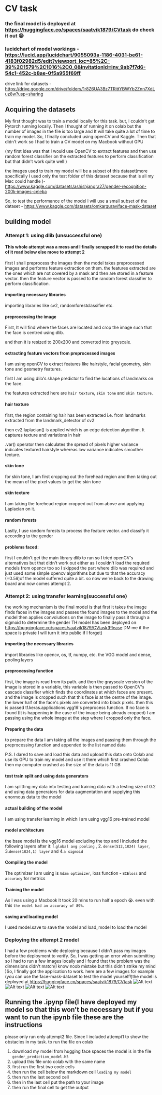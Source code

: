# CV task
### the final model is deployed at https://huggingface.co/spaces/saatvik1879/CVtask do check it out 😁
### lucidchart of model workings - https://lucid.app/lucidchart/9055093a-1186-4031-be61-4183f02982d5/edit?viewport_loc=85%2C-39%2C1579%2C1016%2C0_0&invitationId=inv_9ab7f7d6-54c1-452c-b8ae-0f5a955f69ff
drive link for datasets - https://drive.google.com/drive/folders/1r8Z6UA3Bz7TRittYBWYb2Znn7XdLuz8w?usp=sharing
## Acquiring the datasets
My first thought was to train a model locally for this task. but, I couldn't get Pytorch running locally. Then I thought of running it on colab but the number of images in the file is too large and It will take quite a lot of time to train my model. So, I finally concluded using openCV and Kaggle. Then that didn't work so I had to train a CV model on my Macbook without GPU 

(my first idea was that I would use OpenCV to extract features and then use random forest classifier on the extracted features to perform classification but that didn't work quite well )



the images used to train my model will be a subset of this dataset(more specifically I used only the test folder of this dataset because that is all my Mac could handle )-
https://www.kaggle.com/datasets/ashishjangra27/gender-recognition-200k-images-celeba




So, to test the performance of the model I will use a small subset of the dataset - https://www.kaggle.com/datasets/omkargurav/face-mask-dataset

## building model

### Attempt 1: using dlib (unsuccessful one)

#### This whole attempt was a mess and I finally scrapped it to read the details of it read below else move to attempt 2

first I shall preprocess the images  then the model takes preprocessed images and performs feature extraction on them. the features extracted are the ones which are not covered by a mask and then are stored in a feature vector. then the feature vector is passed to the random forest classifier to perform classification.

#### importing necessary libraries
importing libraries like  cv2, randomforestclassifier etc.
#### preprocessing the image
First, It will find where the faces are located and crop the image such that the face is centred using dlib.

and then it is resized to 200x200 and converted into greyscale.

#### extracting feature vectors from preprocessed images 
I am using openCV to extract features like hairstyle, facial geometry, skin tone and geometry features.

first I am using dlib's shape predictor to find the locations of landmarks on the face.


the features extracted here are `hair texture`, `skin tone` and `skin texture`.

#### hair texture
first, the region containing hair has been extracted i.e. from landmarks extracted from the landmark_detector of cv2

then cv2.laplacian() is applied which is an edge detection algorithm. It captures texture and variations in hair

.var() operator then calculates the spread of pixels higher variance indicates textured hairstyle whereas low variance indicates smoother texture.

#### skin tone
for skin tone, I am first cropping out the forehead region and then taking out the mean of the pixel values to get the skin tone

#### skin texture
I am taking the forehead region cropped out from above and applying Laplacian on it. 

#### random forests 
Lastly, I use random forests to process the feature vector. and classify it according to the gender

#### problems faced:
first I couldn't get the main library dlib to run
so I tried openCV's alternatives but that didn't work out either as I couldn't load the required models from opencv too so I skipped the part where dlib was required and just used some simple opencv algorithms but due to that the accuracy (=0.56)of the model suffered quite a bit. so now we're back to the drawing board and now comes attempt 2.
### Attempt 2: using transfer learning(successful one)
the working mechanism is the final model is that first it takes the image finds faces in the images and passes the found images to the model and the model then applies convolutions on the image to finally pass it through a sigmoid to determine the gender
TH model has been deployed on https://huggingface.co/spaces/saatvik1879/CVtask(Please DM me if the space is private I will turn it into public if I forget)
#### importing the necessary libraries
import libraries like opencv, os, tf, numpy, etc. the VGG model and dense, pooling layers 
#### preprocessing function
first, the image is read from its path. and then the grayscale version of the image is stored in a variable, this variable is then passed to OpenCV's cascade classifier which finds the coordinates at which faces are present. and the image is cropped such that this face is at the centre of the image. the lower half of the face's pixels are converted into black pixels. then this is passed tf.keras.applications.vgg16's preprocess function. If no face is found (It is happening in the case of the image being already cropped) I am passing using the whole image at the step where I cropped only the face.
#### Preparing the data
to prepare the data I am taking all the images and passing them through the preprocessing function and appended to the list named data

P.S. I dared to save and load this data and upload this data onto Colab and use its GPU to train my model and use it there which first crashed Colab then my computer crashed as the size of the data is 11 GB

#### test train split and using data generators
I am splitting my data into testing and training data with a testing size of 0.2 and using data generators for data augmentation and supplying this enormous data to the model
#### actual building of the model
I am using transfer learning in which I am using vgg16 pre-trained model 
#### model architecture

the base model is the vgg16 model excluding the top 
and I included the following layers after it: 1.`global avg pooling` , 2. `dense(512,1024) layer`, 3.`dense(1024,1) layer` and 4.`a sigmoid`

#### Compiling the model

The optimizer I am using is `Adam optimizer`, loss function - `BCEloss` and `accuracy` for metrics

#### Training the model 
As I was using a Macbook It took 20 mins to run half a epoch 😭. even with this `the model had an accuracy of 89%`.
#### saving and loading model
I used model.save to save the model and load_model to load the model

### Deploying the attempt 2 model
I had a few problems while deploying because I didn't pass my images before the deployment to verify. So, I was getting an error when submitting so I had to run a few images locally and I found that the problem was the dimensions didn't match(I know noob mistake but this didn't strike my mind )So, I finally got the application to work. here are a few images for example (you can use the face-mask-dataset to test the model yourself!)the model is deployed at https://huggingface.co/spaces/saatvik1879/CVtask
![Alt text](/img1.jpg?raw=true "Optional Title")
![Alt text](/img2.jpg?raw=true "Optional Title")
![Alt text](/img3.jpg?raw=true "Optional Title")
![Alt text](/img4.jpg?raw=true "Optional Title")
## Running the .ipynp file(I have deployed my model so that this won't be necessary but if you want to run the ipynb file these are the instructions
please only run only attempt2 file. Since I included attempt1 to show the obstacles in my task.
to run the file on colab
1. download my model from hugging face spaces the model is in the file `gender_prediction_model.h5`
2. upload this file onto colab with the same name
3. first run the first two code cells
4. then run the cell below the markdown cell `loading my model`
5. then run the last second cell
6. then in the last cell put the path to your image
7. then run the final cell to get the output

